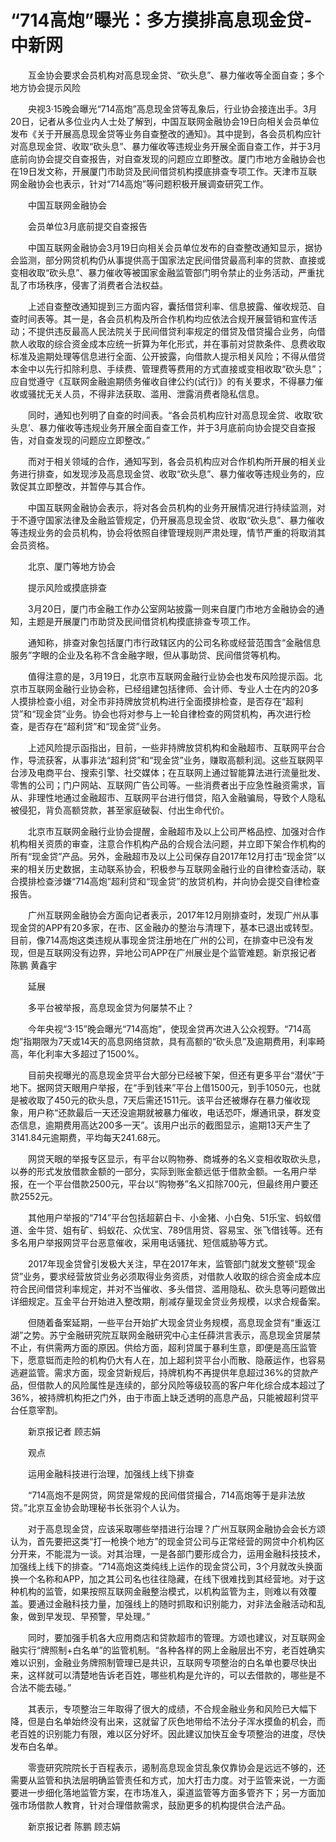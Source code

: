 # “714高炮”曝光：多方摸排高息现金贷-中新网

　　互金协会要求会员机构对高息现金贷、“砍头息”、暴力催收等全面自查；多个地方协会提示风险

　　央视3·15晚会曝光“714高炮”高息现金贷等乱象后，行业协会接连出手。3月20日，记者从多位业内人士处了解到，中国互联网金融协会19日向相关会员单位发布《关于开展高息现金贷等业务自查整改的通知》。其中提到，各会员机构应针对高息现金贷、收取“砍头息”、暴力催收等违规业务开展全面自查工作，并于3月底前向协会提交自查报告，对自查发现的问题应立即整改。厦门市地方金融协会也在19日发文称，开展厦门市助贷及民间借贷机构摸底排查专项工作。天津市互联网金融协会也表示，针对“714高炮”等问题积极开展调查研究工作。

　　中国互联网金融协会

　　会员单位3月底前提交自查报告

　　中国互联网金融协会3月19日向相关会员单位发布的自查整改通知显示，据协会监测，部分网贷机构仍从事提供高于国家法定民间借贷最高利率的贷款、直接或变相收取“砍头息”、暴力催收等被国家金融监管部门明令禁止的业务活动，严重扰乱了市场秩序，侵害了消费者合法权益。

　　上述自查整改通知提到三方面内容，囊括借贷利率、信息披露、催收规范、自查时间表等。其一是，各会员机构及所合作机构均应依法合规开展营销和宣传活动；不提供违反最高人民法院关于民间借贷利率规定的借贷及借贷撮合业务，向借款人收取的综合资金成本应统一折算为年化形式，并在事前对贷款条件、息费收取标准及逾期处理等信息进行全面、公开披露，向借款人提示相关风险；不得从借贷本金中以先行扣除利息、手续费、管理费等费用的方式直接或变相收取“砍头息”；应自觉遵守《互联网金融逾期债务催收自律公约(试行)》的有关要求，不得暴力催收或骚扰无关人员，不得非法获取、滥用、泄露消费者隐私信息。

　　同时，通知也列明了自查的时间表。“各会员机构应针对高息现金贷、收取‘砍头息’、暴力催收等违规业务开展全面自查工作，并于3月底前向协会提交自查报告，对自查发现的问题应立即整改。”

　　而对于相关领域的合作，通知写到，各会员机构应对合作机构所开展的相关业务进行排查，如发现涉及高息现金贷、收取“砍头息”、暴力催收等违规业务的，应敦促其立即整改，并暂停与其合作。

　　中国互联网金融协会表示，将对各会员机构的业务开展情况进行持续监测，对于不遵守国家法律及金融监管规定，仍开展高息现金贷、收取“砍头息”、暴力催收等违规业务的会员机构，协会将依照自律管理规则严肃处理，情节严重的将取消其会员资格。

　　北京、厦门等地方协会

　　提示风险或摸底排查

　　3月20日，厦门市金融工作办公室网站披露一则来自厦门市地方金融协会的通知，主题是开展厦门市助贷及民间借贷机构摸底排查专项工作。

　　通知称，排查对象包括厦门市行政辖区内的公司名称或经营范围含“金融信息服务”字眼的企业及名称不含金融字眼，但从事助贷、民间借贷等机构。

　　值得注意的是，3月19日，北京市互联网金融行业协会也发布风险提示函。北京市互联网金融行业协会称，已经组建包括律师、会计师、专业人士在内的20多人摸排检查小组，对全市非持牌放贷机构进行全面摸排检查，是否存在“超利贷”和“现金贷”业务。协会也将对参与上一轮自律检查的网贷机构，再次进行检查，是否存在“超利贷”和“现金贷”业务。

　　上述风险提示函指出，目前，一些非持牌放贷机构和金融超市、互联网平台合作，导流获客，从事非法“超利贷”和“现金贷”业务，赚取高额利润。这些互联网平台涉及电商平台、搜索引擎、社交媒体；在互联网上通过智能算法进行流量批发、零售的公司；门户网站、互联网广告公司等。一些消费者出于应急性融资需求，盲从、非理性地通过金融超市、互联网平台进行借贷，陷入金融骗局，导致个人隐私被侵犯，背负高额贷款，甚至家庭破裂、付出生命代价。

　　北京市互联网金融行业协会提醒，金融超市及以上公司严格品控、加强对合作机构相关资质的审查，注意合作机构产品的合规合法问题，并立即下架合作机构的所有“现金贷”产品。另外，金融超市及以上公司保存自2017年12月打击“现金贷”以来的相关历史数据，主动联系协会，积极参与互联网金融行业的自律检查活动，联合摸排检查涉嫌“714高炮”超利贷和“现金贷”的放贷机构，并向协会提交自律检查报告。

　　广州互联网金融协会方面向记者表示，2017年12月刚排查时，发现广州从事现金贷的APP有20多家，在市、区金融办的整治与清理下，基本已退出或转型。目前，像714高炮这类违规从事现金贷注册地在广州的公司，在排查中已没有发现，但是互联网没有边界，异地公司APP在广州展业是个监管难题。新京报记者 陈鹏 黄鑫宇

　　延展

　　多平台被举报，高息现金贷为何屡禁不止？

　　今年央视“3·15”晚会曝光“714高炮”，使现金贷再次进入公众视野。“714高炮”指期限为7天或14天的高息网络贷款，具有高额的“砍头息”及逾期费用，利率畸高，年化利率大多超过了1500%。

　　目前央视曝光的高息现金贷平台大部分已经被下架，但还有更多平台“潜伏”于地下。据网贷天眼用户举报，在“手到钱来”平台上借1500元，到手1050元，也就是被收取了450元的砍头息，7天后需还1511元。该平台还被爆存在暴力催收现象，用户称“还款最后一天还没逾期就被暴力催收，电话恐吓，爆通讯录，群发变态信息，逾期费用高达200多一天”。该用户出示的截图显示，逾期13天产生了3141.84元逾期费，平均每天241.68元。

　　网贷天眼的举报专区显示，有平台以购物券、商城券的名义变相收取砍头息，以券的形式发放借款金额的一部分，实际到账金额远低于借款金额。一名用户举报，在一个平台借款2500元，平台以“购物券”名义扣除700元，但最终用户要还款2552元。

　　其他用户举报的“714”平台包括超薪白卡、小金猪、小白兔、51乐宝、蚂蚁借道、金牛贷、姐有矿、蚂蚁花、众优宝、789信用贷、容易宝、张飞借钱等。还有多名用户举报网贷平台恶意催收，采用电话骚扰、短信威胁等方式。

　　2017年现金贷曾引发极大关注，早在2017年末，监管部门就发文整顿“现金贷”业务，要求经营放贷业务必须取得业务资质，对借款人收取的综合资金成本应符合民间借贷利率规定，并对不当催收、多头借贷、滥用隐私、砍头息等问题做出详细规定。互金平台开始进入整改期，削减存量现金贷业务规模，以求合规备案。

　　但随着备案延期，一些平台开始扩大现金贷业务规模，高息现金贷有“重返江湖”之势。苏宁金融研究院互联网金融研究中心主任薛洪言表示，高息现金贷屡禁不止，有供需两方面的原因。供给方面，超利贷属于暴利生意，即便是高压监管下，愿意铤而走险的机构仍大有人在，加上超利贷平台小而散、隐蔽运作，也容易逃避监管。需求方面，现金贷新规后，持牌机构不再提供年息超过36%的贷款产品，但借款人的风险属性是连续的，部分风险等级较高的客户年化综合成本超过了36%，被持牌机构拒之门外，由于市面上缺乏透明的高息产品，只能被超利贷平台任意宰割。

　　新京报记者 顾志娟

　　观点

　　运用金融科技进行治理，加强线上线下排查

　　“714高炮不是网贷，网贷是常规的民间借贷撮合，714高炮等于是非法放贷。”北京互金协会助理秘书长张羽个人认为。

　　对于高息现金贷，应该采取哪些举措进行治理？广州互联网金融协会会长方颂认为，首先要把这类“打一枪换个地方”的现金贷公司与正常经营的网贷中介机构区分开来，不能混为一谈。对其治理，一是各部门要形成合力，运用金融科技技术，加强线上线下的排查。“714高炮这类纯线上运作的现金贷公司，3个月就改头换面换一个名称和APP，加之其公司名也往往隐藏，在线下很难找到其经营地。对于这种机构的监管，如果按照互联网金融整治模式，以机构监管为主，则难以有效覆盖。要通过金融科技力量，加强线上的随时抓取和识别能力，对非法金融活动和乱象，做到早发现、早预警，早处理。”

　　同时，要加强手机各大应用商店和贷款超市的管理。方颂也建议，对互联网金融实行“牌照制+白名单”的监管机制。“各种各样的网上金融层出不穷，老百姓确实难以识别，金融业务牌照制管理已是共识，互联网专项整治的白名单也要尽快出来，这样就可以清楚地告诉老百姓，哪些机构是允许的，可以去借款的，哪些是不合法不能去碰。”

　　其表示，专项整治三年取得了很大的成绩，不合规金融业务和风险已大幅下降，但是白名单始终没有出来，这就留了灰色地带给不法分子浑水摸鱼的机会，而老百姓的识别能力有限，难以区分好坏。因此建议加快互金专项整治的进度，尽快发布白名单。

　　零壹研究院院长于百程表示，遏制高息现金贷乱象仅靠协会是远远不够的，还需要从监管和执法层明确监管责任和方式，加大打击力度。对于监管来说，一方面要进一步细化落地监管方案，在市场准入，渠道监管等方面多管齐下；另一方面加强市场借款人教育，针对合理借款需求，鼓励更多的机构提供合法产品。

　　新京报记者 陈鹏 顾志娟
